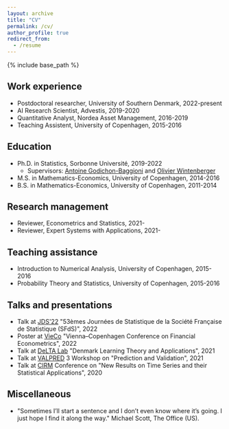 ```yaml
---
layout: archive
title: "CV"
permalink: /cv/
author_profile: true
redirect_from:
  - /resume
---
```


{% include base_path %}

## Work experience
* Postdoctoral researcher, University of Southern Denmark, 2022-present
* AI Research Scientist, Advestis, 2019-2020
* Quantitative Analyst, Nordea Asset Management, 2016-2019
* Teaching Assistent, University of Copenhagen, 2015-2016

## Education
* Ph.D. in Statistics, Sorbonne Université, 2019-2022
  * Supervisors: [Antoine Godichon-Baggioni](http://godichon.perso.math.cnrs.fr "Antoine Godichon-Baggioni") and [Olivier Wintenberger](http://wintenberger.fr "Olivier Wintenberger")
* M.S. in Mathematics-Economics, University of Copenhagen, 2014-2016
* B.S. in Mathematics-Economics, University of Copenhagen, 2011-2014

## Research management
* Reviewer, Econometrics and Statistics, 2021-
* Reviewer, Expert Systems with Applications, 2021-
  
## Teaching assistance
* Introduction to Numerical Analysis, University of Copenhagen, 2015-2016
* Probability Theory and Statistics, University of Copenhagen, 2015-2016

## Talks and presentations
* Talk at [JDS'22](https://jds22.sciencesconf.org) "53èmes Journées de Statistique de la Société Française de Statistique (SFdS)", 2022
* Poster at [VieCo](https://eventsignup.ku.dk/vieco2022/conference) "Vienna–Copenhagen Conference on Financial Econometrics", 2022
* Talk at [DeLTA Lab](https://sites.google.com/diku.edu/delta) "Denmark Learning Theory and Applications", 2021
* Talk at [VALPRED](https://wintenberger.fr/VALPRED.html) 3 Workshop on "Prediction and Validation", 2021
* Talk at [CIRM](https://www.cirm-math.com) Conference on "New Results on Time Series and their Statistical Applications", 2020

## Miscellaneous
* "Sometimes I’ll start a sentence and I don’t even know where it’s going. I just hope I find it along the way." Michael Scott, The Office (US).
